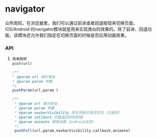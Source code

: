 # navigator

众所周知，在浏览器里，我们可以通过前进或者回退按钮来切换页面，iOS/Android 的navigator模块就是用来实现类似的效果的。除了前进、回退功能，该模块还允许我们指定在切换页面的时候是否应用动画效果。

### API

1. ```js
   简单跳转
   push(url)

   /**
   * @param url 相对地址
   * @param param 参数
   */
   pushParam(url,param )

   /**
    * @param url 相对地址
    * @param param 参数
    * @param navbarVisibility 原生导航栏是否可见（已废弃）
    * @param callback 页面返回时的回调
    * @param animate 使用动画（android无效）
    */
    pushFull(url,param,navbarVisibility,callback,animate)


















   ```





 

